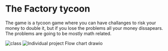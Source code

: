 # The Factory tycoon

The game is a tycoon game where you can have challanges to risk your money to double it, but if you lose the problems all your money dissapears. The problems are going to be mostly math related. 


![class](https://user-images.githubusercontent.com/64511941/211338752-907d65da-4d15-4233-8a13-5ff3fad08706.png)
![Individual project Flow chart drawio](https://user-images.githubusercontent.com/64511941/211338861-d82fd3d6-323a-455d-a454-824fe538724f.png)
